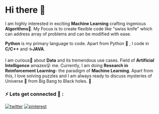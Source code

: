# Hi there 👋

I am highly interested in exciting **Machine Learning** crafting ingenious **Algorithms**:gem:. My Focus is to create flexible code like "swiss knife" which can address array of problems and can be modified with ease.

**Python** is my primary language to code. Apart from Python :snake: , I code in **C/C++** and :coffee:**JAVA**.

I am curious:thought_balloon: about **Data** and its tremendous use cases. Field of **Artificial Intelligence** amazes:open_mouth: me. Currently, I am doing **Research in Reinforcement Learning**- the paradigm of **Machine Learning**. Apart from this, I love solving puzzles and I am always ready to discuss mysteries of Universe :milky_way: from Big Bang to Black holes. :telescope:

### ⚡ Lets get connected 💬 :
[![twitter](https://github.com/MilanVZinzuvadiya/MilanVZinzuvadiya/blob/master/twitter.ico)](https://twitter.com/MilanZinzuvadiy)        [![pinterest](https://github.com/MilanVZinzuvadiya/MilanVZinzuvadiya/blob/master/pinterest.ico)](https://in.pinterest.com/milanzinzuvadiy/)


<!--
**MilanVZinzuvadiya/MilanVZinzuvadiya** is a ✨ _special_ ✨ repository because its `README.md` (this file) appears on your GitHub profile.

Here are some ideas to get you started:

- 🔭 I’m currently working on ...
- 🌱 I’m currently learning ...
- 👯 I’m looking to collaborate on ...
- 🤔 I’m looking for help with ...
- 💬 Ask me about ...
- 📫 How to reach me: ...
- 😄 Pronouns: ...
- ⚡ Fun fact: ...
-->
